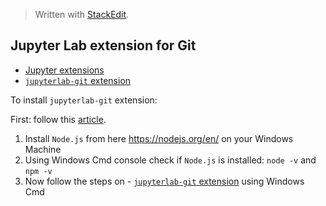 


> Written with [StackEdit](https://stackedit.io/).

## Jupyter Lab extension for Git


- [Jupyter extensions](https://github.com/jupyterlab)
- [`jupyterlab-git` extension](https://github.com/jupyterlab/jupyterlab-git)

To install `jupyterlab-git` extension:

First: follow this [article](https://www.taniarascia.com/how-to-install-and-use-node-js-and-npm-mac-and-windows/). 

1. Install `Node.js` from here https://nodejs.org/en/ on your Windows Machine
2. Using Windows Cmd console check if `Node.js` is installed: `node -v` and `npm -v`
3. Now follow the steps on -   [`jupyterlab-git`  extension](https://github.com/jupyterlab/jupyterlab-git) using Windows Cmd
<!--stackedit_data:
eyJoaXN0b3J5IjpbLTE3OTg1MTk4NDFdfQ==
-->